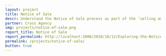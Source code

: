 ```yaml
---
layout: project
title: Notice of Sale
descr: Understand the Notice of Sale process as part of the ‘selling and buying a property’ life event and potential improvements for people and agencies involved.
partner: Cross Agency
img: projects/notice-of-sale.png
report_title: Notice of Sale
report_permalink: http://localhost:3000/2018/10/12/Exploring-the-Notice-of-Sale-process
permalink: /projects/notice-of-sale/
button: true
---
```

